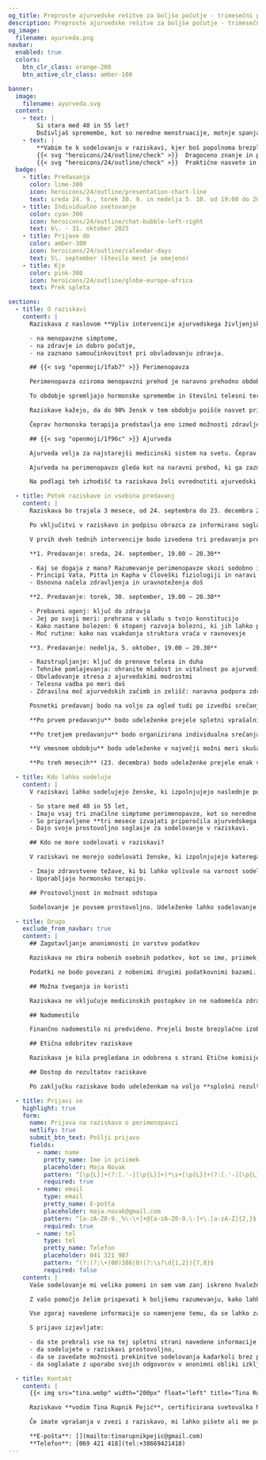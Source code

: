 ```yaml
---
og_title: Preproste ajurvedske rešitve za boljše počutje - trimesečni program s praktičnimi usmeritvami
description: Preproste ajurvedske rešitve za boljše počutje - trimesečni program s praktičnimi usmeritvami
og_image:
  filename: ayurveda.png
navbar:
  enabled: true
  colors:
    btn_clr_class: orange-200
    btn_active_clr_class: amber-100

banner:
  image:
    filename: ayurveda.svg
  content:
    - text: |
        Si stara med 40 in 55 let?  
        Doživljaš spremembe, kot so neredne menstruacije, motnje spanja, nihanje razpoloženja, vročinski oblivi, utrujenost, težave s sečnim mehurjem, manjša zbranost ipd?
    - text: |
        **Vabim te k sodelovanju v raziskavi, kjer boš popolnoma brezplačno dobila:**  
        {{< svg "heroicons/24/outline/check" >}}  Dragoceno znanje in podporo pri skrbi za svoje zdravje - s poudarkom na naravnem, nefarmakološkem pristopu,  
        {{< svg "heroicons/24/outline/check" >}}  Praktične nasvete in ajurvedske smernice, ki ti bodo pomagale k boljšemu počutju
  badge:
    - title: Predavanja
      color: lime-300
      icon: heroicons/24/outline/presentation-chart-line
      text: sreda 24. 9., torek 30. 9. in nedelja 5. 10. od 19:00 do 20:30
    - title: Individualno svetovanje
      color: cyan-300
      icon: heroicons/24/outline/chat-bubble-left-right
      text: 6\. - 31. oktober 2025
    - title: Prijave do
      color: amber-300
      icon: heroicons/24/outline/calendar-days
      text: 5\. september (število mest je omejeno)
    - title: Kje
      color: pink-300
      icon: heroicons/24/outline/globe-europe-africa
      text: Prek spleta

sections:
  - title: O raziskavi
    content: |
      Raziskava z naslovom **Vpliv intervencije ajurvedskega življenjskega sloga na kakovost življenja in zdravstveno samoučinkovitost žensk v perimenopavzi** poteka v okviru magistrskega študija integrativnih zdravstvenih ved na univerzi Alma Mater Europea. Njen namen je ovrednotiti učinke ajurvedskega življenjskega sloga na kakovost življenja žensk v času perimenopavze, pri čemer se osredotoča na vpliv:

      - na menopavzne simptome,
      - na zdravje in dobro počutje,
      - na zaznano samoučinkovitost pri obvladovanju zdravja.

      ## {{< svg "openmoji/1fab7" >}} Perimenopavza

      Perimenopavza oziroma menopavzni prehod je naravno prehodno obdobje v življenju ženske, ki običajno nastopi med 40. in 50. letom starosti. Povprečno traja okoli 5 let, pri nekaterih ženskah lahko traja tudi 10 let. Začne se s prvimi spremembami v menstrualnem ciklu in se konča 12 mesecev po zadnji menstruaciji.

      To obdobje spremljajo hormonske spremembe in številni telesni ter čustveni znaki, kot so neredne menstruacije, motnje spanja, nihanja razpoloženja, vročinski valovi, težave s koncentracijo in druge spremembe. Te težave pomembno vplivajo na kakovost življenja.

      Raziskave kažejo, da do 90% žensk v tem obdobju poišče nasvet pri zdravstvenem osebju glede lajšanja simptomov, kar kaže na široko razširjenost in pomembnost težav v perimenopavzi. Svetovna zdravstvena organizacija poudarja, da je ustrezna podpora v tem življenjskem obdobju ključnega pomena za zdravo staranje žensk.

      Čeprav hormonska terapija predstavlja eno izmed možnosti zdravljenja, ni primerna za vse ženske. Vedno več je zanimanja za naravne, t. i. nefarmakološke pristope, vendar znanstvenih raziskav na tem področju še vedno primanjkuje.

      ## {{< svg "openmoji/1f96c" >}} Ajurveda

      Ajurveda velja za najstarejši medicinski sistem na svetu. Čeprav je nastala pred približno 5000 leti in na drugem koncu sveta, so njena globoka spoznanja o delovanju narave in človeka veljavna še danes, za kogarkoli in kjerkoli. Učinkovitost ajurvede priznava tudi Svetovna zdravstvena organizacija.

      Ajurveda na perimenopavzo gleda kot na naravni prehod, ki ga zaznamuje vata doša, prevladujoča v poznejših življenjskih obdobjih. Simptomi so razumljeni kot izrazi neravnovesij med tremi došami – vata, pitta in kapha. Po ajurvedskih načelih lahko spremembe življenjskega sloga, prilagojene posameznikovi edinstveni konstituciji, vzpostavijo ravnovesje, zmanjšajo simptome in izboljšajo splošno počutje. Med te spremembe sodijo prilagoditve prehrane, vsakodnevne rutine, tehnike obvladovanja stresa ter zeliščni pripravki. **Ajurvedski celostni pristop poudarja preventivo in samopomoč ter posameznika spodbuja k aktivnemu sodelovanju pri ohranjanju zdravja.**

      Na podlagi teh izhodišč ta raziskava želi ovrednotiti ajurvedski življenjski slog kot dopolnilni pristop k obvladovanju perimenopavzalnih simptomov. **Z naslavljanjem temeljnih vzrokov neravnovesja namesto posameznih simptomov ajurveda predstavlja dragocen pristop k izboljšanju kakovosti življenja v času perimenopavze.**

  - title: Potek raziskave in vsebina predavanj
    content: |
      Raziskava bo trajala 3 mesece, od 24. septembra do 23. decembra 2025.

      Po vključitvi v raziskavo in podpisu obrazca za informirano soglasje bodo udeleženke izpolnile vprašalnik, ki je sestavljen iz treh validiranih vprašalnikov: [SF 36](https://www.qualitymetric.com/health-surveys/the-sf-36v2-health-survey/), ki meri z zdravjem povezano kakovost življenja, [MRS (Menopause Rating Scale)](https://zeg-berlin.de/expertise/diagnostics-tools/menopause-rating-scale/about-mrs/), ki ocenjujeje simptome menopavze, in [PHCS (Perceived Health Competence Scale)](https://pubmed.ncbi.nlm.nih.gov/10150421/), ki meri samoučinkovitost pri obvladovanju zdravja. Izpolnjevanje vprašalnika traja približno 15 minut in je [popolnoma anonimno](#zagotavljanje-anonimnosti-in-varstvo-podatkov).

      V prvih dveh tednih intervencije bodo izvedena tri predavanja prek Zoom-a, ki bodo zajemala tako **teoretična kot praktična znanja iz ajurvede**. Udeleženke bodo prejele priporočila glede prehrane, dnevne rutine in tehnik sproščanja. Teoretično in praktično osnovo bodo predstavljala učna gradiva iz programa Podiplomski certifikat iz ajurvede za zdravstvene delavce, ki ga izvajata Maharishi College of Perfect Health International in Alma Mater Europaea (ECM).

      **1. Predavanje: sreda, 24. september, 19.00 – 20.30**

      - Kaj se dogaja z mano? Razumevanje perimenopavze skozi sodobno in ajurvedsko znanje
      - Principi Vata, Pitta in Kapha v človeški fiziologiji in naravi
      - Osnovna načela zdravljenja in uravnoteženja doš

      **2. Predavanje: torek, 30. september, 19.00 – 20.30**

      - Prebavni ogenj: ključ do zdravja
      - Jej po svoji meri: prehrana v skladu s tvojo konstitucijo
      - Kako nastane bolezen: 6 stopenj razvoja bolezni, ki jih lahko pravočasno prepoznamo
      - Moč rutine: kako nas vsakdanja struktura vrača v ravnovesje

      **3. Predavanje: nedelja, 5. oktober, 19.00 – 20.30**

      - Razstrupljanje: ključ do prenove telesa in duha
      - Tehnike pomlajevanja: ohranite mladost in vitalnost po ajurvedi
      - Obvladovanje stresa z ajurvedskimi modrostmi
      - Telesna vadba po meri doš
      - Zdravilna moč ajurvedskih začimb in zelišč: naravna podpora zdravju

      Posnetki predavanj bodo na voljo za ogled tudi po izvedbi srečanj. Poleg predavanj bodo udeleženke prejele dodatna gradiva (nasveti, kratki kvizi, recepti ipd.), da bodo lažje vključile priporočila v svoj vsakdanjik in povečale zavezanost programu.

      **Po prvem predavanju** bodo udeleženke prejele spletni vprašalnik za določitev svoje konstitucije in neravnovesij.

      **Po tretjem predavanju** bodo organizirana individualna srečanja (po Zoomu ali v živo po dogovoru) za razjasnitev razumevanja ugotovljenih neravnovesij in ustrezne prehrane.

      **V vmesnem obdobju** bodo udeleženke v največji možni meri skušale upoštevati prejete nasvete in priporočila ter jih vključevati v svoj vsakdan.

      **Po treh mesecih** (23. decembra) bodo udeleženke prejele enak vprašalnik kot na začetku, tokrat z dodatnimi tremi kratkimi vprašanji kvalitativnega tipa. Udeleženke lahko v primeru kakršnekoli dodatne potrebe, ki bi se pojavila med raziskavo, [kontaktirajo izvajalko raziskave Tino Rupnik Pejić](#kontakt).

  - title: Kdo lahko sodeluje
    content: |
      V raziskavi lahko sodelujejo ženske, ki izpolnjujejo naslednje pogoje:

      - So stare med 40 in 55 let,
      - Imajo vsaj tri značilne simptome perimenopavze, kot so neredne menstruacije, motnje spanja, nihanje razpoloženja, vročinski oblivi, fizična in psihična izčrpanost, težave s sečnim mehurjem, manjša zbranost, spremembe v libidu, občutek suhe nožnice, občutek razbijanja srca.
      - So pripravljene **tri mesece izvajati priporočila ajurvedskega življenjskega sloga**, kar vključuje predvsem prilagoditev prehrane glede na individualno svetovanje in vzpostavitev ustrezne dnevne rutine (npr. odhod v posteljo do 22.00).
      - Dajo svoje prostovoljno soglasje za sodelovanje v raziskavi.

      ## Kdo ne more sodelovati v raziskavi?

      V raziskavi ne morejo sodelovati ženske, ki izpolnjujejo katerega od naslednjih pogojev:

      - Imajo zdravstvene težave, ki bi lahko vplivale na varnost sodelovanja v raziskavi (npr. hude hormonske motnje, resne bolezni srca in ožilja ali druge kronične bolezni, ki zahtevajo stalno medicinsko obravnavo),
      - Uporabljajo hormonsko terapijo.

      ## Prostovoljnost in možnost odstopa

      Sodelovanje je povsem prostovoljno. Udeleženke lahko sodelovanje kadarkoli prekinejo brez kakršnih koli posledic ali pojasnil.

  - title: Drugo
    exclude_from_navbar: true
    content: |
      ## Zagotavljanje anonimnosti in varstvo podatkov

      Raziskava ne zbira nobenih osebnih podatkov, kot so ime, priimek, naslov, kontakt ali IP-naslovi. Za povezavo odgovorov pred in po intervenciji bodo udeleženke same ustvarile **osebno kodo**, ki temelji na nevtralnih podatkih (navodila bodo vključena v vprašalnik) in ne omogoča identifikacije. Vsi zbrani podatki bodo obravnavani zaupno in uporabljeni izključno za raziskovalne namene, v skladu s Splošno uredbo o varstvu podatkov (GDPR, EU 2016/679).

      Podatki ne bodo povezani z nobenimi drugimi podatkovnimi bazami. Shranjeni bodo v anonimizirani obliki, kar pomeni, da iz njih ne bo mogoče prepoznati vaše identitete. Dostop do podatkov bo imel le raziskovalni tim, in sicer skladno z Uredbo (EU) 2016/679 o varstvu osebnih podatkov (GDPR). Podatki bodo hranjeni **eno leto pozaključku raziskave**, nato bodo trajno izbrisani oziroma uničeni. V raziskavi ne pričakujemo nobenih tveganj za razkritje vaše identitete. Če želite uveljavljati svoje pravice na področju varstva osebnih podatkov, me lahko kontaktirate.

      ## Možna tveganja in koristi

      Raziskava ne vključuje medicinskih postopkov in ne nadomešča zdravstvene obravnave. **Tveganj za vaše zdravje ni**. Lahko pa pričakujete pozitiven vpliv na počutje ter več znanja o podpori v času perimenopavze.

      ## Nadomestilo

      Finančno nadomestilo ni predvideno. Prejeli boste brezplačno izobraževanje ter brezplačno individualno ajurvedsko svetovanje.

      ## Etična odobritev raziskave

      Raziskava je bila pregledana in odobrena s strani Etične komisije Univerze Alma Mater Europaea, Slovenska ulica 17, 2000 Maribor, sklep 8/2024-25.

      ## Dostop do rezultatov raziskave

      Po zaključku raziskave bodo udeleženkam na voljo **splošni rezultati** raziskave v povzetku, ki ne bo vključeval nobenih osebnih podatkov ali individualno prepoznavnih informacij. Če bodo rezultati raziskave pozitivni, je cilj ugotovitve širše predstaviti, in sicer prek strokovnih objav in predstavitev na konferencah.

  - title: Prijavi se
    highlight: true
    form:
      name: Prijava na raziskavo o perimenopavzi
      netlify: true
      submit_btn_text: Pošlji prijavo
      fields:
        - name: name
          pretty_name: Ime in priimek
          placeholder: Maja Novak
          pattern: ^[\p{L}]+(?:[.'-][\p{L}]+)*\s+[\p{L}]+(?:[.'-][\p{L}]+)*(?:\s+[\p{L}]+(?:[.'-][\p{L}]+)*)*$
          required: true
        - name: email
          type: email
          pretty_name: E-pošta
          placeholder: maja.novak@gmail.com
          pattern: ^[a-zA-Z0-9._%\-\+]+@[a-zA-Z0-9.\-]+\.[a-zA-Z]{2,}$
          required: true
        - name: tel
          type: tel
          pretty_name: Telefon
          placeholder: 041 321 987
          pattern: ^(?:(?:\+|00)386|0)(?:\s?\d{1,2}){7,8}$
          required: false
    content: |
      Vaše sodelovanje mi veliko pomeni in sem vam zanj iskreno hvaležna. {{< svg "openmoji/1f49a" >}}{{< svg "openmoji/1f49a" >}}{{< svg "openmoji/1f49a" >}}

      Z vašo pomočjo želim prispevati k boljšemu razumevanju, kako lahko ajurvedska priporočila podprejo žensko telo in duha v občutljivem življenjskem obdobju.

      Vse zgoraj navedene informacije so namenjene temu, da se lahko za sodelovanje odločite varno in z zavedanjem vseh pomembnih vidikov.

      S prijavo izjavljate:

      -	da ste prebrali vse na tej spletni strani navedene informacije in jih razumete,
      -	da sodelujete v raziskavi prostovoljno,
      -	da se zavedate možnosti prekinitve sodelovanja kadarkoli brez posledic,
      -	da soglašate z uporabo svojih odgovorov v anonimni obliki izključno za raziskovalne namene

  - title: Kontakt
    content: |
      {{< img src="tina.webp" width="200px" float="left" title="Tina Rupnik Pejić" >}}

      Raziskavo **vodim Tina Rupnik Pejić**, certificirana svetovalka Maharishi Ayurvede pod mentorstvom asist. prof. dr. Gordane Marković na **univerzi Alma Mater Europea** Maribor, smer Integrativne zdravstvene vede.

      Če imate vprašanja v zvezi z raziskavo, mi lahko pišete ali me pokličete:

      **E-pošta**: [](mailto:tinarupnikpejic@gmail.com)  
      **Telefon**: [069 421 418](tel:+38669421418)
---
```

